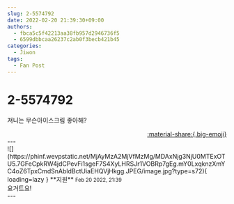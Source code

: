 ```yaml
---
slug: 2-5574792
date: 2022-02-20 21:39:30+09:00
authors:
  - fbca5c5f42213aa38fb957d2946736f5
  - 6599dbbcaa26237c2ab0f3becb421b45
categories:
  - Jiwon
tags:
  - Fan Post
---
```


# 2-5574792

<div class="post-container" markdown="1">
<div class="content-container md-sidebar__scrollwrap" markdown="1">

져니는 무슨아이스크림 좋아해?<br>

</div>
</div>

<div style="text-align: right;" markdown="1">
<a href="https://weverse.io/fromis9/fanpost/2-5574792" style="text-align: right;">:material-share:{.big-emoji}</a>
</div>
---

<div class="comments-container md-sidebar__scrollwrap" markdown="1">
<div class="comment" markdown="1">
<div class='id-container' markdown="1">
![](https://phinf.wevpstatic.net/MjAyMzA2MjVfMzMg/MDAxNjg3NjU0MTExOTU5.7GFeCpkRW4jdCPevFi1sgeF7S4XyLHRSJr1VOBRp7gEg.mY0LxqknzXmYC4oZ6TpxCmdSnAbldBctUiaEHQVjHkgg.JPEG/image.jpg?type=s72){ loading=lazy }
**<span class="artist">지원</span>** <small>Feb 20 2022, 21:39</small><br>
</div>
<div class='comment-body' markdown="1">
요거트요!
</div>
</div>
</div>
---
